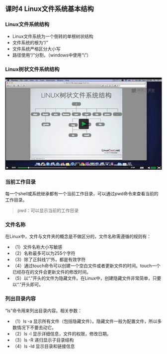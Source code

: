 ## 课时4 Linux文件系统基本结构

### Linux文件系统结构
* Linux文件系统为一个倒转的单根树状结构
* 文件系统的根为“/”
* 文件系统严格区分大小写
* 路径使用“/”分割，（windows中使用“\”）

### Linux树状文件系统结构
![](img/1617918166232889177.jpg)

### 当前工作目录
每一个shell或系统继承都有一个当前工作目录，可以通过pwd命令来查看当前的工作目录。
> pwd：可以显示当前的工作目录

### 文件名称
在Linux中，文件与文件夹的概念是不做区分的，文件名称需遵循的规则有：

* （1）文件名称大小写敏感
* （2）名称最多可以为255个字符
* （3）除了正斜线“/”外，都是有效字符
* （4）通过touch命令可以创建一个空白文件或者更新文件的时间。touch一个已经存在的文件会更新文件的修改时间。
* （5）以“.”开头的文件为隐藏文件。在Linux中，创建隐藏文件非常简单，只要以“.”开头即可。

### 列出目录内容
“ls”命令用来列出目录内容。相关参数：
* （1）ls -a 显示所有文件（包括隐藏文件）。隐藏文件一般为配置文件，所以多数情况下不要去动它。
* （2）ls -l 显示详细信息，文件的权限，修改日期。
* （3）ls -R 递归显示子目录结构
* （4）ls -ld 显示目录和链接信息

